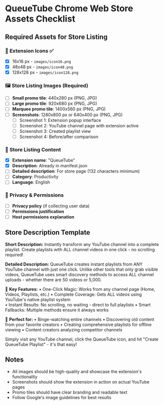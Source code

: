 # QueueTube Chrome Web Store Assets Checklist

## Required Assets for Store Listing

### 📱 **Extension Icons** ✅
- [x] 16x16 px - `images/icon16.png`
- [x] 48x48 px - `images/icon48.png` 
- [x] 128x128 px - `images/icon128.png`

### 🖼️ **Store Listing Images** (Required)
- [ ] **Small promo tile**: 440x280 px (PNG, JPG)
- [ ] **Large promo tile**: 920x680 px (PNG, JPG) 
- [ ] **Marquee promo tile**: 1400x560 px (PNG, JPG)
- [ ] **Screenshots**: 1280x800 px or 640x400 px (PNG, JPG)
  - [ ] Screenshot 1: Extension popup interface
  - [ ] Screenshot 2: YouTube channel page with extension active
  - [ ] Screenshot 3: Created playlist view
  - [ ] Screenshot 4: Before/after comparison

### 📝 **Store Listing Content**
- [x] **Extension name**: "QueueTube"
- [x] **Description**: Already in manifest.json
- [ ] **Detailed description**: For store page (132 characters minimum)
- [ ] **Category**: Productivity
- [ ] **Language**: English

### 🔐 **Privacy & Permissions**
- [ ] **Privacy policy** (if collecting user data)
- [ ] **Permissions justification**
- [ ] **Host permissions explanation**

## Store Description Template

**Short Description:**
Instantly transform any YouTube channel into a complete playlist. Create playlists with ALL channel videos in one click - no scrolling required!

**Detailed Description:**
QueueTube creates instant playlists from ANY YouTube channel with just one click. Unlike other tools that only grab visible videos, QueueTube uses smart discovery methods to access ALL channel uploads - whether there are 50 videos or 5,000.

🚀 **Key Features:**
• One-Click Magic: Works from any channel page (Home, Videos, Playlists, etc.)
• Complete Coverage: Gets ALL videos using YouTube's native playlist system  
• Instant Results: No scrolling, no waiting - direct to full playlists
• Smart Fallbacks: Multiple methods ensure it always works

🎯 **Perfect for:**
• Binge-watching entire channels
• Discovering old content from your favorite creators
• Creating comprehensive playlists for offline viewing
• Content creators analyzing competitor channels

Simply visit any YouTube channel, click the QueueTube icon, and hit "Create QueueTube Playlist" - it's that easy!

## Notes
- All images should be high-quality and showcase the extension's functionality
- Screenshots should show the extension in action on actual YouTube pages
- Promo tiles should have clear branding and readable text
- Follow Google's image guidelines for best results 